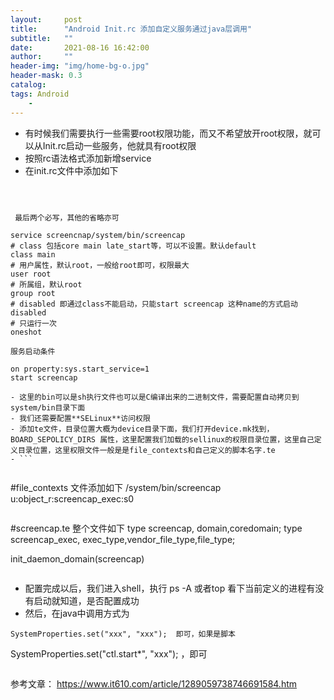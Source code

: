 ```yaml
---
layout:     post
title:      "Android Init.rc 添加自定义服务通过java层调用"
subtitle:   ""
date:       2021-08-16 16:42:00
author:     ""
header-img: "img/home-bg-o.jpg"
header-mask: 0.3
catalog:
tags: Android
    -
---
```


- 有时候我们需要执行一些需要root权限功能，而又不希望放开root权限，就可以从Init.rc启动一些服务，他就具有root权限
- 按照rc语法格式添加新增service
- 在init.rc文件中添加如下

```



 最后两个必写，其他的省略亦可

service screencnap/system/bin/screencap
# class 包括core main late_start等，可以不设置。默认default
class main
# 用户属性，默认root，一般给root即可，权限最大
user root
# 所属组，默认root
group root
# disabled 即通过class不能启动，只能start screencap 这种name的方式启动
disabled
# 只运行一次
oneshot

服务启动条件

on property:sys.start_service=1
start screencap

- 这里的bin可以是sh执行文件也可以是C编译出来的二进制文件，需要配置自动拷贝到system/bin目录下面
- 我们还需要配置**SELinux**访问权限
- 添加te文件，目录位置大概为device目录下面，我们打开device.mk找到，BOARD_SEPOLICY_DIRS 属性，这里配置我们加载的sellinux的权限目录位置，这里自己定义目录位置，这里权限文件一般是是file_contexts和自己定义的脚本名字.te
- ```
  
  ```

#file_contexts 文件添加如下
/system/bin/screencap u:object_r:screencap_exec:s0

```

```

#screencap.te 整个文件如下
type screencap, domain,coredomain;
type screencap_exec, exec_type,vendor_file_type,file_type;

init_daemon_domain(screencap)

```

```

- 配置完成以后，我们进入shell，执行 ps -A 或者top 看下当前定义的进程有没有启动就知道，是否配置成功
- 然后，在java中调用方式为

```
SystemProperties.set("xxx", "xxx");  即可，如果是脚本
```

SystemProperties.set("ctl.start*", "xxx"); ，即可

```

```
参考文章： https://www.it610.com/article/1289059738746691584.htm